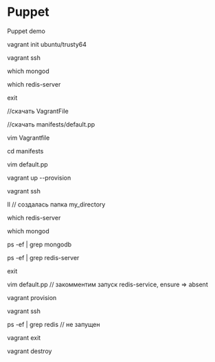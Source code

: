 # Puppet
Puppet demo

vagrant init ubuntu/trusty64

vagrant ssh

which mongod

which redis-server

exit

//скачать VagrantFile

//скачать manifests/default.pp

vim Vagrantfile

cd manifests

vim default.pp

vagrant up --provision

vagrant ssh

ll // создалась папка my_directory

which redis-server

which mongod

ps -ef | grep mongodb

ps -ef | grep redis-server

exit

vim default.pp // закомментим запуск redis-service, ensure => absent

vagrant provision

vagrant ssh

ps -ef | grep redis // не запущен

vagrant exit

vagrant destroy
